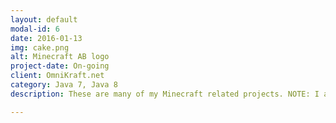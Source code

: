 ```yaml
---
layout: default
modal-id: 6
date: 2016-01-13
img: cake.png
alt: Minecraft AB logo
project-date: On-going
client: OmniKraft.net
category: Java 7, Java 8
description: These are many of my Minecraft related projects. NOTE: I am not affiliated with Mojong AB. \r Experience Traders

---
```

